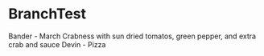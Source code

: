 # BranchTest

Bander - March Crabness with sun dried tomatos, green pepper, and extra crab and sauce
Devin - Pizza